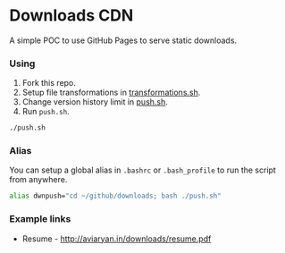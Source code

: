 # Downloads CDN

A simple POC to use GitHub Pages to serve static downloads.


### Using

1. Fork this repo.
2. Setup file transformations in [transformations.sh](https://github.com/aviaryan/downloads/blob/gh-pages/transformations.sh).
3. Change version history limit in [push.sh](https://github.com/aviaryan/downloads/blob/gh-pages/push.sh).
3. Run `push.sh`.

```sh
./push.sh
```


### Alias

You can setup a global alias in `.bashrc` or `.bash_profile` to run the script from anywhere.

```sh
alias dwnpush="cd ~/github/downloads; bash ./push.sh"
```


### Example links

* Resume - http://aviaryan.in/downloads/resume.pdf
